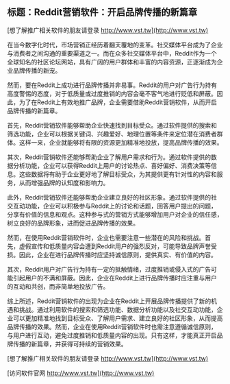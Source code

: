 ## **标题：Reddit营销软件：开启品牌传播的新篇章**

[想了解推广相关软件的朋友请登录 http://www.vst.tw](http://www.vst.tw)

在当今数字化时代，市场营销正经历着翻天覆地的变革。社交媒体平台成为了企业与消费者之间沟通的重要渠道之一。而在众多社交媒体平台中，Reddit作为一个全球知名的社区论坛网站，具有广阔的用户群体和丰富的内容资源，正逐渐成为企业品牌传播的新宠。

然而，要在Reddit上成功进行品牌传播并非易事。Reddit的用户对广告行为持有高度警惕的态度，对于低质量或过度推销的内容会毫不客气地进行贬低和屏蔽。因此，为了在Reddit上有效地推广品牌，企业需要借助Reddit营销软件，从而开启品牌传播的新篇章。

首先，Reddit营销软件能够帮助企业快速找到目标受众。通过软件提供的搜索和筛选功能，企业可以根据关键词、兴趣爱好、地理位置等条件来定位潜在消费者群体。这样一来，企业就能够将有限的资源更加精准地投放，提高品牌传播的效果。

其次，Reddit营销软件还能够帮助企业了解用户需求和行为。通过软件提供的数据分析功能，企业可以获得Reddit上用户的讨论热点、喜好偏好、消费决策等信息。这些数据将有助于企业更好地了解目标受众，为其提供更有针对性的内容和服务，从而增强品牌的认知度和影响力。

此外，Reddit营销软件还能够帮助企业建立良好的社区形象。通过软件提供的社交互动功能，企业可以积极参与Reddit上的讨论和话题，回答用户提出的问题，分享有价值的信息和观点。这种参与式的营销方式能够增加用户对企业的信任感，树立良好的品牌形象，进而促进品牌传播的效果。

然而，在使用Reddit营销软件时，企业也需要注意一些潜在的风险和挑战。首先，虚假宣传和低质量内容会遭到Reddit用户的强烈反对，可能导致品牌声誉受损。因此，企业在进行品牌传播时应坚持诚信原则，提供真实、有价值的内容。

其次，Reddit用户对广告行为持有一定的抵触情绪，过度推销或侵入式的广告可能引起用户的不满和屏蔽。因此，企业在Reddit上进行品牌传播时应注重与用户的互动和共创，而非简单地投放广告。

综上所述，Reddit营销软件的出现为企业在Reddit上开展品牌传播提供了新的机遇和挑战。通过利用软件的搜索和筛选功能、数据分析功能以及社交互动功能，企业可以更加精准地找到目标受众、了解用户需求、建立良好的社区形象，从而提高品牌传播的效果。然而，企业在使用Reddit营销软件时也需注意遵循诚信原则，与用户进行互动，避免过度推销和低质量内容的出现。只有这样，才能真正开启品牌传播的新篇章，并获得可持续的营销效果。

[想了解推广相关软件的朋友请登录 http://www.vst.tw](http://www.vst.tw)


[访问软件官网 http://www.vst.tw](http://www.vst.tw)
